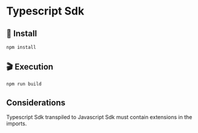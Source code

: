# Typescript Sdk

## :rocket: Install

```bash
npm install
```

## :clapper: Execution

```bash
npm run build
```

## Considerations

Typescript Sdk transpiled to Javascript Sdk must contain extensions in the imports.